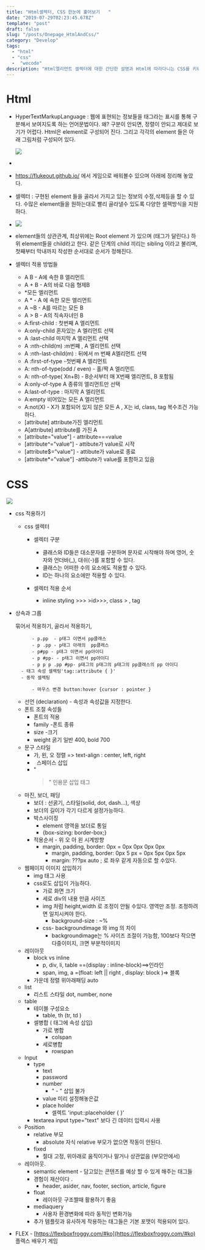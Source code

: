 ```yaml
---
title: "Html셀렉터, CSS 한눈에 훑어보기   " 
date: "2019-07-29T02:23:45.678Z"
template: "post"
draft: false
slug: "/posts/Onepage_HtmlAndCss/"
category: "Develop" 
tags:
  - "html"
  - "css"
  -  "wecode"
description: "Html엘리먼트 셀렉터에 대한 간단한 설명과 Html에 따라다니는 CSS를 키워드 계층도로 정리했습니다.  "
---
```


# Html

- HyperTextMarkupLanguage : 웹에 표현되는 정보들을 태그라는 표시를 통해 구분해서 보여지도록 하는 언어문법이다. 왜? 구분이 안되면, 정렬이 안되고 제대로 보기가 어렵다.  Html은 element로 구성되어 진다. 그리고 각각의 element 들은 아래 그림처럼 구성되어 있다.

    ![](https://mdn.mozillademos.org/files/7659/anatomy-of-an-html-element.png)

- 

- https://flukeout.github.io/ 에서 게임으로 배워볼수 있으며  아래에 정리해 놓았다. 

- 셀렉터 : 구현된 element 들을 골라서 가지고 있는 정보의 수정,삭제등을 할 수 있다. 수많은 element들을 원하는대로 빨리 골라낼수 있도록 다양한 셀렉방식을 지원하다. 

- ![](https://www.w3schools.com/js/pic_navigate.gif)

- element들의 상관관계, 최상위에는 Root element 가 있으며 (<html>태그가 달린다.) 하위 element들을 child라고 한다. 같은 단계의 child 끼리는 sibling 이라고 불리며, 첫째부터 막내까지 작성한 순서대로 순서가 정해진다.

- 셀렉터 적용 방법들 
    
    - A B  - A에 속한 B 엘리먼트
    - A + B - A의 바로 다음 형제B
    - *모든 엘리먼트
    - A * -  A 에 속한 모든 엘리먼트
    - A ~B  - A를 따르는 모든 B
    - A > B - A의 직속자녀인 B
    - A:first-child : 첫번째 A 엘리먼트
    - A:only-child 혼자있는 A 엘리먼트 선택
    - A :last-child 마지막 A 엘리먼트 선택
    - A :nth-child(m) :m번째 , A 엘리먼트 선택
    - A :nth-last-child(m) : 뒤에서 m 번째 A엘리먼트 선택
    - A :first-of-type -첫번째 A 엘리먼트
    - A: nth-of-type(odd / even) - 홀/짝 A 엘리먼트
    - A: nth-of-type( Xn+B) - B순서부터 매 X번째 엘리먼트, B 포함됨
    - A:only-of-type A 종류의 엘리먼트만 선택
    - A:last-of-type : 마지막 A 엘리먼트
    - A:empty 비어있는 모든 A 엘리먼트
    - A:not(X) - X가 포함되어 있지 않은 모든 A , X는 id, class, tag 복수조건 가능하다.
    - [attribute] attribute가진 엘리먼트
    - A[attribute] attribute를 가진 A
    - [attribute="value"] - attribute===value
    - [attribute^="value"] - attibute가 value로 시작
    - [attribute$="value"] - attibute가 value로 종료
    - [attribute*="value"] -attibute가 value를 포함하고 있음

# CSS

![](http://www.nextree.co.kr/content/images/2016/09/yrkim-140327-selector-04.png)



- css 적용하기
    - css 셀렉터
        - 셀렉터 구분
            - 클래스와 ID들은 대소문자를 구분하며 문자로 시작해야 하며 영어, 숫자와 언더바(_), 대쉬(-)를 포함할 수 있다.
            - 클래스는 어떠한 수의 요소에도 적용할 수 있다.
            - ID는 하나의 요소에만 적용할 수 있다.
        - 셀렉터 적용 순서
            
            - inline styling >>> >id>>>, class > , tag
- 상속과 그룹
        
     묶어서 적용하기, 골라서 적용하기,
        
            - p.pp  - p태그 이면서 pp클래스
            - p .pp - p태그 아래의  pp클래스
            - p#pp - p태그 이면서 pp아이디
            - p #pp- - p태그 이면서 pp아이디
            - p p p .pp #pp- p태그의 p태그의 p태그의 pp클래스의 pp 아이디
        - 태그 속성 셀렉팅'tag::attribute { }'
        - 동작 셀렉팅
            
            - 마우스 변경 button:hover {cursor : pointer }
    - 선언 (declaration) - 속성과 속성값을 지정한다.
    - 폰트 조절 속성들
        - 폰트의 적용
        - family -폰트 종류
        - size -크기
        - weight 굵기 일반 400, bold 700
    - 문구 스타일
        - 가, 왼, 오 정렬 => text-align : center, left, right
        - &nbsp; 스페이스 삽입
        - "<blockquote>" 인용문 삽입 태그
    - 마진, 보더, 패딩
        - 보더 : 선굵기, 스타일(solid, dot, dash...), 색상
        - 보더의 길이가 각기 다르게 설정가능하다.
        - 박스사이징
            - element 영역을 보더로 통일
            - {box-sizing: border-box;} 
        - 적용순서 - 위 오 아 왼 시계방향
            - margin, padding, border: 0px = 0px 0px 0px 0px
                - margin, padding, border: 0px 5 px = 0px 5px 0px 5px
                - margin: ???px auto ; 로 좌우 같게 자동으로 할 수있다.
    - 웹페이지 이미지 삽입하기
        - img 태그 사용
        - css로도 삽입이 가능하다.
            - 가로 화면 크기
            - 세로 div의 내용 만큼 사이즈
            - img 처럼 height,width 로 조정이 안될 수있다. 영역만 조정. 조정하려면 일치시켜야 한다.
                - background-size : ~%
            - css- backgroundimage 와 img 의 차이
                - backgroundimage는 % 사이즈 조절이 가능함, 100보다 작으면 다중이미지, 크면 부분적이미지
    - 레이아웃
        - block vs inline
            - p, div, li, table ==(display : inline-block)==>인라인
            - span, img, a =(float: left || right , display: block )=> 블록
        - 가운데 정렬 위아래패딩 auto
    - list
        - 리스트 스타일 dot, number, none
    - table
        - 테이블 구성요소
            - table, th (tr, td )
        - 셀병합 ( 태그에 속성 삽입)
            - 가로 병합
                - colspan
            - 세로병합
                - rowspan
    - Input
        - type
            - text
            - password
            - number
                - " - " 삽입 불가
            - value 미리 설정해놓은값
            - place holder
                - 셀렉트 'input::placeholder { }'
        - textarea input type="text" 보다 긴 데이터 입력시 사용
    - Position
        - relative 부모
            - absolute 자식 relative 부모가 없으면 작동이 안된다.
        - fixed
            - 절대 고정, 위아래로 움직이거나 말거나 상관없음 (부모안에서)
    - 레이아웃.
        - semantic element - 담고있는 콘텐츠를 예상 할 수 있게 해주는 태그들
        - 경험이 재산이다 .
            - header, asider, nav, footer, section, article, figure
        - float
            - 레이아웃 구조짤때 활용하기 좋음
        - mediaquery
            - 사용자 환경변화에 따라 동적인 변화가능
        - 추가 템플릿과 유사하게 작용하는 태그들은 기본 포맷이 적용되어 있다.

- FLEX - [https://flexboxfroggy.com/#ko](https://flexboxfroggy.com/#ko) 플렉스 배우기 게임